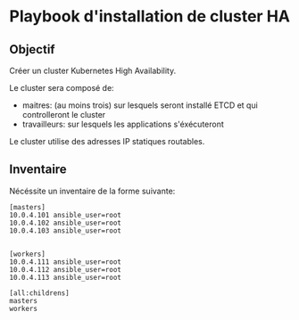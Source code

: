 # Playbook d'installation de cluster HA

## Objectif 
Créer un cluster Kubernetes High Availability.

Le cluster sera composé de:
- maitres: (au moins trois) sur lesquels seront installé ETCD et qui controlleront le cluster
- travailleurs: sur lesquels les applications s'éxécuteront 

Le cluster utilise des adresses IP statiques routables.

## Inventaire

Nécéssite un inventaire de la forme suivante:

    [masters]
    10.0.4.101 ansible_user=root
    10.0.4.102 ansible_user=root
    10.0.4.103 ansible_user=root
        
    
    [workers]
    10.0.4.111 ansible_user=root
    10.0.4.112 ansible_user=root
    10.0.4.113 ansible_user=root
    
    [all:childrens]
    masters
    workers